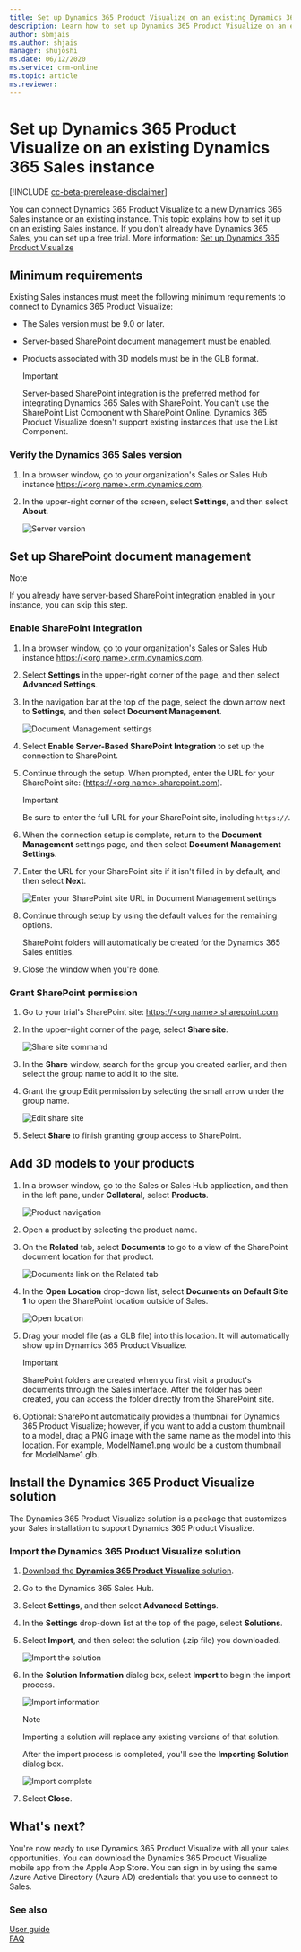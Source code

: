 ```yaml
---
title: Set up Dynamics 365 Product Visualize on an existing Dynamics 365 Sales instance
description: Learn how to set up Dynamics 365 Product Visualize on an existing Dynamics 365 Sales instance.
author: sbmjais
ms.author: shjais
manager: shujoshi
ms.date: 06/12/2020
ms.service: crm-online
ms.topic: article
ms.reviewer:
---
```


# Set up Dynamics 365 Product Visualize on an existing Dynamics 365 Sales instance

[!INCLUDE [cc-beta-prerelease-disclaimer](../includes/cc-beta-prerelease-disclaimer.md)]

You can connect Dynamics 365 Product Visualize to a new Dynamics 365 Sales instance or an existing instance. This topic explains how to set it up on an existing Sales instance. If you don't already have Dynamics 365 Sales, you can set up a free trial. More information: [Set up Dynamics 365 Product Visualize](setup.md) 

## Minimum requirements

Existing Sales instances must meet the following minimum requirements to connect to Dynamics 365 Product Visualize:

- The Sales version must be 9.0 or later.

- Server-based SharePoint document management must be enabled.

- Products associated with 3D models must be in the GLB format.

    > [!IMPORTANT]
    > Server-based SharePoint integration is the preferred method for integrating Dynamics 365 Sales with SharePoint. You can't use the SharePoint List Component with SharePoint Online. Dynamics 365 Product Visualize doesn't support existing instances that use the List Component.

### Verify the Dynamics 365 Sales version

1. In a browser window, go to your organization's Sales or Sales Hub instance [https://\<org name>.crm.dynamics.com]().

2. In the upper-right corner of the screen, select **Settings**, and then select **About**.

   ![Server version](media/sales-version.PNG "Server version")

## Set up SharePoint document management

   > [!NOTE] 
   > If you already have server-based SharePoint integration enabled in your instance, you can skip this step.

### Enable SharePoint integration

1. In a browser window, go to your organization's Sales or Sales Hub instance [https://\<org name>.crm.dynamics.com]().

2. Select **Settings** in the upper-right corner of the page, and then select **Advanced Settings**.

3. In the navigation bar at the top of the page, select the down arrow next to **Settings**, and then select **Document Management**.

   ![Document Management settings](media/sharepoint.PNG "Document Management settings")

4. Select **Enable Server-Based SharePoint Integration** to set up the connection to SharePoint.

5. Continue through the setup. When prompted, enter the URL for your SharePoint site: ([https://\<org name>.sharepoint.com]()).

   > [!IMPORTANT]
   > Be sure to enter the full URL for your SharePoint site, including `https://`.

6. When the connection setup is complete, return to the **Document Management** settings page, and then select **Document Management Settings**.

7. Enter the URL for your SharePoint site if it isn't filled in by default, and then select **Next**.

   ![Enter your SharePoint site URL in Document Management settings](media/document-management-settings.PNG "Enter your SharePoint site URL in Document Management settings")

8. Continue through setup by using the default values for the remaining options.

   SharePoint folders will automatically be created for the Dynamics 365 Sales entities.

9. Close the window when you're done.

### Grant SharePoint permission

1. Go to your trial's SharePoint site: [https://\<org name\>.sharepoint.com]().

2. In the upper-right corner of the page, select **Share site**.

   ![Share site command](media/share-site.PNG "Share site command")

3. In the **Share** window, search for the group you created earlier, and then select the group name to add it to the site.

4. Grant the group Edit permission by selecting the small arrow under the group name.

   ![Edit share site](media/edit-share-site.PNG "Edit the share site settings")

5. Select **Share** to finish granting group access to SharePoint.

## Add 3D models to your products

1. In a browser window, go to the Sales or Sales Hub application, and then in the left pane, under **Collateral**, select **Products**.

   ![Product navigation](media/products-navigation.PNG "Product navigation")

2. Open a product by selecting the product name.

3. On the **Related** tab, select **Documents** to go to a view of the SharePoint document location for that product.

   ![Documents link on the Related tab](media/related-documents.PNG "Documents link on the Related tab")

4. In the **Open Location** drop-down list, select **Documents on Default Site 1** to open the SharePoint location outside of Sales.

   ![Open location](media/open-location.PNG "Open location")

5. Drag your model file (as a GLB file) into this location. It will automatically show up in Dynamics 365 Product Visualize.

   > [!IMPORTANT]
   > SharePoint folders are created when you first visit a product's documents through the Sales interface. After the folder has been created, you can access the folder directly from the SharePoint site.

6. Optional: SharePoint automatically provides a thumbnail for Dynamics 365 Product Visualize; however, if you want to add a custom thumbnail to a model, drag a PNG image with the same name as the model into this location. For example, ModelName1.png would be a custom thumbnail for ModelName1.glb.

## Install the Dynamics 365 Product Visualize solution

The Dynamics 365 Product Visualize solution is a package that customizes your Sales installation to support Dynamics 365 Product Visualize.

### Import the Dynamics 365 Product Visualize solution

1. [Download the **Dynamics 365 Product Visualize** solution](https://download.microsoft.com/download/F/D/E/FDEE4BA0-F7E5-4FBD-80C1-E670F9F397BA/ProductVisualize.Solution.zip).

2. Go to the Dynamics 365 Sales Hub.

2. Select **Settings**, and then select **Advanced Settings**.

3. In the **Settings** drop-down list at the top of the page, select **Solutions**.

5. Select **Import**, and then select the solution (.zip file) you downloaded.

   ![Import the solution](media/import-solution.PNG "Import the solution")
 
6. In the **Solution Information** dialog box, select **Import** to begin the import process.

   ![Import information](media/import-information.PNG "Import information")
   
    > [!NOTE]
    > Importing a solution will replace any existing versions of that solution.
    
    After the import process is completed, you'll see the **Importing Solution** dialog box.

   ![Import complete](media/import-complete.PNG "Import complete")

7. Select **Close**.

## What's next?

You're now ready to use Dynamics 365 Product Visualize with all your sales opportunities. You can download the Dynamics 365 Product Visualize mobile app from the Apple App Store. You can sign in by using the same Azure Active Directory (Azure AD) credentials that you use to connect to Sales.
  
### See also

[User guide](user-guide.md)<br>
[FAQ](faq.md)
